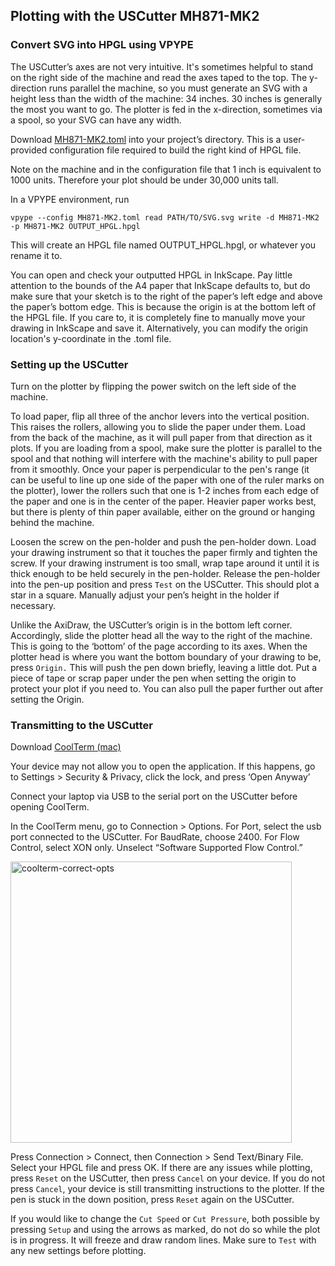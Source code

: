 ## Plotting with the USCutter MH871-MK2

### Convert SVG into HPGL using VPYPE

The USCutter’s axes are not very intuitive. It's sometimes helpful to stand on the right side of the machine and read the axes taped to the top. The y-direction runs parallel the machine, so you must generate an SVG with a height less than the width of the machine: 34 inches. 30 inches is generally the most you want to go. The plotter is fed in the x-direction, sometimes via a spool, so your SVG can have any width. 

Download [MH871-MK2.toml](https://github.com/benfordslaw/uscutter-MH871-MK2-plotting/blob/848abf4132b205ff69012ca5817c8e2a2e542445/MH871-MK2.toml) into your project’s directory. This is a user-provided configuration file required to build the right kind of HPGL file.

Note on the machine and in the configuration file that 1 inch is equivalent to 1000 units. Therefore your plot should be under 30,000 units tall.

In a VPYPE environment, run

`vpype --config MH871-MK2.toml read PATH/TO/SVG.svg write -d MH871-MK2 -p MH871-MK2 OUTPUT_HPGL.hpgl`

This will create an HPGL file named OUTPUT_HPGL.hpgl, or whatever you rename it to.

You can open and check your outputted HPGL in InkScape. Pay little attention to the bounds of the A4 paper that InkScape defaults to, but do make sure that your sketch is to the right of the paper’s left edge and above the paper’s bottom edge. This is because the origin is at the bottom left of the HPGL file. If you care to, it is completely fine to manually move your drawing in InkScape and save it. Alternatively, you can modify the origin location's y-coordinate in the .toml file.

### Setting up the USCutter

Turn on the plotter by flipping the power switch on the left side of the machine. 

To load paper, flip all three of the anchor levers into the vertical position. This raises the rollers, allowing you to slide the paper under them. Load from the back of the machine, as it will pull paper from that direction as it plots. If you are loading from a spool, make sure the plotter is parallel to the spool and that nothing will interfere with the machine's ability to pull paper from it smoothly. Once your paper is perpendicular to the pen's range (it can be useful to line up one side of the paper with one of the ruler marks on the plotter), lower the rollers such that one is 1-2 inches from each edge of the paper and one is in the center of the paper. Heavier paper works best, but there is plenty of thin paper available, either on the ground or hanging behind the machine. 

Loosen the screw on the pen-holder and push the pen-holder down. Load your drawing instrument so that it touches the paper firmly and tighten the screw. If your drawing instrument is too small, wrap tape around it until it is thick enough to be held securely in the pen-holder. Release the pen-holder into the pen-up position and press `Test` on the USCutter. This should plot a star in a square. Manually adjust your pen’s height in the holder if necessary. 

Unlike the AxiDraw, the USCutter’s origin is in the bottom left corner. Accordingly, slide the plotter head all the way to the right of the machine. This is going to the ‘bottom’ of the page according to its axes. When the plotter head is where you want the bottom boundary of your drawing to be, press `Origin.` This will push the pen down briefly, leaving a little dot. Put a piece of tape or scrap paper under the pen when setting the origin to protect your plot if you need to. You can also pull the paper further out after setting the Origin.

### Transmitting to the USCutter

Download [CoolTerm (mac)](https://www.freeware.the-meiers.org/)

Your device may not allow you to open the application. If this happens, go to Settings > Security & Privacy, click the lock, and press ‘Open Anyway’

Connect your laptop via USB to the serial port on the USCutter before opening CoolTerm.

In the CoolTerm menu, go to Connection > Options. For Port, select the usb port connected to the USCutter. For BaudRate, choose 2400. For Flow Control, select XON only. Unselect “Software Supported Flow Control.” 

<img width="450" alt="coolterm-correct-opts" src="https://user-images.githubusercontent.com/74384808/138030927-2a5f423b-8401-492a-a059-d9ee94e1f7cf.png">

Press Connection > Connect, then Connection > Send Text/Binary File. Select your HPGL file and press OK. If there are any issues while plotting, press `Reset` on the USCutter, then press `Cancel` on your device. If you do not press `Cancel`, your device is still transmitting instructions to the plotter. If the pen is stuck in the down position, press `Reset` again on the USCutter.

If you would like to change the `Cut Speed` or `Cut Pressure`, both possible by pressing `Setup` and using the arrows as marked, do not do so while the plot is in progress. It will freeze and draw random lines. Make sure to `Test` with any new settings before plotting.
